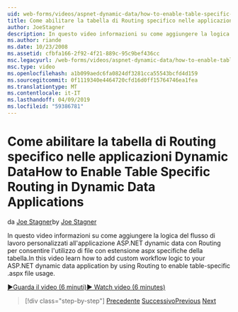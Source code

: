 ```yaml
---
uid: web-forms/videos/aspnet-dynamic-data/how-to-enable-table-specific-routing-in-dynamic-data-applications
title: Come abilitare la tabella di Routing specifico nelle applicazioni Dynamic Data | Microsoft Docs
author: JoeStagner
description: In questo video informazioni su come aggiungere la logica del flusso di lavoro personalizzati all'applicazione ASP.NET dynamic data con Routing per consentire l'utilizzo di file con estensione aspx specifiche della tabella.
ms.author: riande
ms.date: 10/23/2008
ms.assetid: cfbfa166-2f92-4f21-889c-95c9bef436cc
msc.legacyurl: /web-forms/videos/aspnet-dynamic-data/how-to-enable-table-specific-routing-in-dynamic-data-applications
msc.type: video
ms.openlocfilehash: a1b099aedc6fa0824df3281cca55543bcfd4d159
ms.sourcegitcommit: 0f1119340e4464720cfd16d0ff15764746ea1fea
ms.translationtype: MT
ms.contentlocale: it-IT
ms.lasthandoff: 04/09/2019
ms.locfileid: "59386781"
---
```

# <a name="how-to-enable-table-specific-routing-in-dynamic-data-applications"></a><span data-ttu-id="379f5-103">Come abilitare la tabella di Routing specifico nelle applicazioni Dynamic Data</span><span class="sxs-lookup"><span data-stu-id="379f5-103">How to Enable Table Specific Routing in Dynamic Data Applications</span></span>

<span data-ttu-id="379f5-104">da [Joe Stagner](https://github.com/JoeStagner)</span><span class="sxs-lookup"><span data-stu-id="379f5-104">by [Joe Stagner](https://github.com/JoeStagner)</span></span>

<span data-ttu-id="379f5-105">In questo video informazioni su come aggiungere la logica del flusso di lavoro personalizzati all'applicazione ASP.NET dynamic data con Routing per consentire l'utilizzo di file con estensione aspx specifiche della tabella.</span><span class="sxs-lookup"><span data-stu-id="379f5-105">In this video learn how to add custom workflow logic to your ASP.NET dynamic data application by using Routing to enable table-specific .aspx file usage.</span></span>

[<span data-ttu-id="379f5-106">&#9654;Guarda il video (6 minuti)</span><span class="sxs-lookup"><span data-stu-id="379f5-106">&#9654; Watch video (6 minutes)</span></span>](https://channel9.msdn.com/Blogs/ASP-NET-Site-Videos/how-to-enable-table-specific-routing-in-dynamic-data-applications)

> [!div class="step-by-step"]
> <span data-ttu-id="379f5-107">[Precedente](enable-in-line-editing-in-aspnet-dynamic-data-applications.md)
> [Successivo](how-to-use-attribute-validation-in-aspnet-dynamic-data-applications.md)</span><span class="sxs-lookup"><span data-stu-id="379f5-107">[Previous](enable-in-line-editing-in-aspnet-dynamic-data-applications.md)
[Next](how-to-use-attribute-validation-in-aspnet-dynamic-data-applications.md)</span></span>
